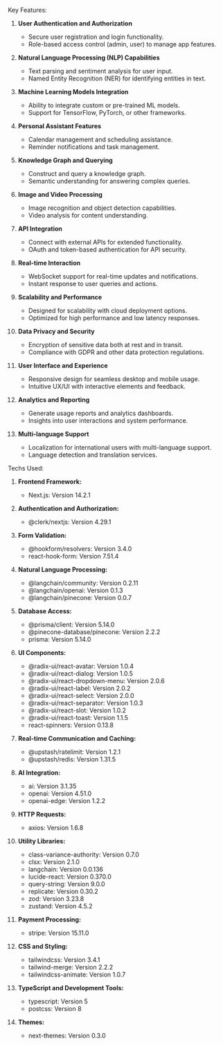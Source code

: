 Key Features:

1. **User Authentication and Authorization**
   - Secure user registration and login functionality.
   - Role-based access control (admin, user) to manage app features.

2. **Natural Language Processing (NLP) Capabilities**
   - Text parsing and sentiment analysis for user input.
   - Named Entity Recognition (NER) for identifying entities in text.

4. **Machine Learning Models Integration**
   - Ability to integrate custom or pre-trained ML models.
   - Support for TensorFlow, PyTorch, or other frameworks.

5. **Personal Assistant Features**
   - Calendar management and scheduling assistance.
   - Reminder notifications and task management.

6. **Knowledge Graph and Querying**
   - Construct and query a knowledge graph.
   - Semantic understanding for answering complex queries.

7. **Image and Video Processing**
   - Image recognition and object detection capabilities.
   - Video analysis for content understanding.

8. **API Integration**
   - Connect with external APIs for extended functionality.
   - OAuth and token-based authentication for API security.

9. **Real-time Interaction**
   - WebSocket support for real-time updates and notifications.
   - Instant response to user queries and actions.

10. **Scalability and Performance**
    - Designed for scalability with cloud deployment options.
    - Optimized for high performance and low latency responses.

11. **Data Privacy and Security**
    - Encryption of sensitive data both at rest and in transit.
    - Compliance with GDPR and other data protection regulations.

12. **User Interface and Experience**
    - Responsive design for seamless desktop and mobile usage.
    - Intuitive UX/UI with interactive elements and feedback.

13. **Analytics and Reporting**
    - Generate usage reports and analytics dashboards.
    - Insights into user interactions and system performance.

14. **Multi-language Support**
    - Localization for international users with multi-language support.
    - Language detection and translation services.


Techs Used: 

1. **Frontend Framework:**
   - Next.js: Version 14.2.1

2. **Authentication and Authorization:**
   - @clerk/nextjs: Version 4.29.1

3. **Form Validation:**
   - @hookform/resolvers: Version 3.4.0
   - react-hook-form: Version 7.51.4

4. **Natural Language Processing:**
   - @langchain/community: Version 0.2.11
   - @langchain/openai: Version 0.1.3
   - @langchain/pinecone: Version 0.0.7

5. **Database Access:**
   - @prisma/client: Version 5.14.0
   - @pinecone-database/pinecone: Version 2.2.2
   - prisma: Version 5.14.0

6. **UI Components:**
   - @radix-ui/react-avatar: Version 1.0.4
   - @radix-ui/react-dialog: Version 1.0.5
   - @radix-ui/react-dropdown-menu: Version 2.0.6
   - @radix-ui/react-label: Version 2.0.2
   - @radix-ui/react-select: Version 2.0.0
   - @radix-ui/react-separator: Version 1.0.3
   - @radix-ui/react-slot: Version 1.0.2
   - @radix-ui/react-toast: Version 1.1.5
   - react-spinners: Version 0.13.8

7. **Real-time Communication and Caching:**
   - @upstash/ratelimit: Version 1.2.1
   - @upstash/redis: Version 1.31.5

8. **AI Integration:**
   - ai: Version 3.1.35
   - openai: Version 4.51.0
   - openai-edge: Version 1.2.2

9. **HTTP Requests:**
   - axios: Version 1.6.8

10. **Utility Libraries:**
    - class-variance-authority: Version 0.7.0
    - clsx: Version 2.1.0
    - langchain: Version 0.0.136
    - lucide-react: Version 0.370.0
    - query-string: Version 9.0.0
    - replicate: Version 0.30.2
    - zod: Version 3.23.8
    - zustand: Version 4.5.2

11. **Payment Processing:**
    - stripe: Version 15.11.0

12. **CSS and Styling:**
    - tailwindcss: Version 3.4.1
    - tailwind-merge: Version 2.2.2
    - tailwindcss-animate: Version 1.0.7

13. **TypeScript and Development Tools:**
    - typescript: Version 5
    - postcss: Version 8

14. **Themes:**
    - next-themes: Version 0.3.0

